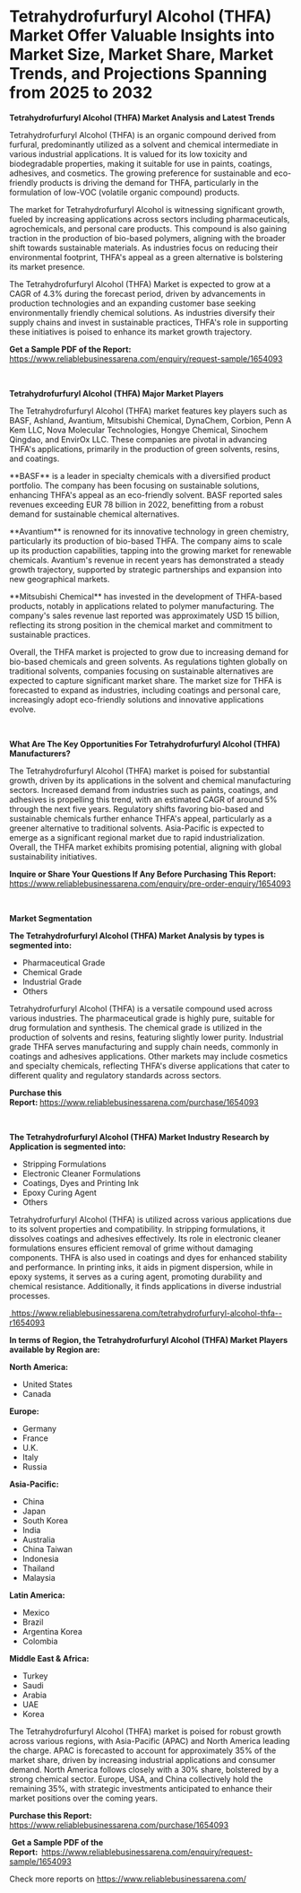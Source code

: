 <p><h1>Tetrahydrofurfuryl Alcohol (THFA) Market Offer Valuable Insights into Market Size, Market Share, Market Trends, and Projections Spanning from 2025 to 2032</h1></p><p><strong>Tetrahydrofurfuryl Alcohol (THFA) Market Analysis and Latest Trends</strong></p>
<p><p>Tetrahydrofurfuryl Alcohol (THFA) is an organic compound derived from furfural, predominantly utilized as a solvent and chemical intermediate in various industrial applications. It is valued for its low toxicity and biodegradable properties, making it suitable for use in paints, coatings, adhesives, and cosmetics. The growing preference for sustainable and eco-friendly products is driving the demand for THFA, particularly in the formulation of low-VOC (volatile organic compound) products.</p><p>The market for Tetrahydrofurfuryl Alcohol is witnessing significant growth, fueled by increasing applications across sectors including pharmaceuticals, agrochemicals, and personal care products. This compound is also gaining traction in the production of bio-based polymers, aligning with the broader shift towards sustainable materials. As industries focus on reducing their environmental footprint, THFA's appeal as a green alternative is bolstering its market presence.</p><p>The Tetrahydrofurfuryl Alcohol (THFA) Market is expected to grow at a CAGR of 4.3% during the forecast period, driven by advancements in production technologies and an expanding customer base seeking environmentally friendly chemical solutions. As industries diversify their supply chains and invest in sustainable practices, THFA's role in supporting these initiatives is poised to enhance its market growth trajectory.</p></p>
<p><strong>Get a Sample PDF of the Report:&nbsp;</strong> <a href="https://www.reliablebusinessarena.com/enquiry/request-sample/1654093?utm_campaign=3531&utm_medium=2&utm_source=Github&utm_content=ia&utm_term=02042025&utm_id=tetrahydrofurfuryl-alcohol-thfa">https://www.reliablebusinessarena.com/enquiry/request-sample/1654093</a></p>
<p>&nbsp;</p>
<p><strong>Tetrahydrofurfuryl Alcohol (THFA) Major Market Players</strong></p>
<p><p>The Tetrahydrofurfuryl Alcohol (THFA) market features key players such as BASF, Ashland, Avantium, Mitsubishi Chemical, DynaChem, Corbion, Penn A Kem LLC, Nova Molecular Technologies, Hongye Chemical, Sinochem Qingdao, and EnvirOx LLC. These companies are pivotal in advancing THFA's applications, primarily in the production of green solvents, resins, and coatings.</p><p>**BASF** is a leader in specialty chemicals with a diversified product portfolio. The company has been focusing on sustainable solutions, enhancing THFA's appeal as an eco-friendly solvent. BASF reported sales revenues exceeding EUR 78 billion in 2022, benefitting from a robust demand for sustainable chemical alternatives.</p><p>**Avantium** is renowned for its innovative technology in green chemistry, particularly its production of bio-based THFA. The company aims to scale up its production capabilities, tapping into the growing market for renewable chemicals. Avantium's revenue in recent years has demonstrated a steady growth trajectory, supported by strategic partnerships and expansion into new geographical markets.</p><p>**Mitsubishi Chemical** has invested in the development of THFA-based products, notably in applications related to polymer manufacturing. The company's sales revenue last reported was approximately USD 15 billion, reflecting its strong position in the chemical market and commitment to sustainable practices.</p><p>Overall, the THFA market is projected to grow due to increasing demand for bio-based chemicals and green solvents. As regulations tighten globally on traditional solvents, companies focusing on sustainable alternatives are expected to capture significant market share. The market size for THFA is forecasted to expand as industries, including coatings and personal care, increasingly adopt eco-friendly solutions and innovative applications evolve.</p></p>
<p>&nbsp;</p>
<p><strong>What Are The Key Opportunities For Tetrahydrofurfuryl Alcohol (THFA) Manufacturers?</strong></p>
<p><p>The Tetrahydrofurfuryl Alcohol (THFA) market is poised for substantial growth, driven by its applications in the solvent and chemical manufacturing sectors. Increased demand from industries such as paints, coatings, and adhesives is propelling this trend, with an estimated CAGR of around 5% through the next five years. Regulatory shifts favoring bio-based and sustainable chemicals further enhance THFA's appeal, particularly as a greener alternative to traditional solvents. Asia-Pacific is expected to emerge as a significant regional market due to rapid industrialization. Overall, the THFA market exhibits promising potential, aligning with global sustainability initiatives.</p></p>
<p><strong>Inquire or Share Your Questions If Any Before Purchasing This Report:</strong> <a href="https://www.reliablebusinessarena.com/enquiry/pre-order-enquiry/1654093?utm_campaign=3531&utm_medium=2&utm_source=Github&utm_content=ia&utm_term=02042025&utm_id=tetrahydrofurfuryl-alcohol-thfa">https://www.reliablebusinessarena.com/enquiry/pre-order-enquiry/1654093</a></p>
<p>&nbsp;</p>
<p><strong>Market Segmentation</strong></p>
<p><strong>The Tetrahydrofurfuryl Alcohol (THFA) Market Analysis by types is segmented into:</strong></p>
<p><ul><li>Pharmaceutical Grade</li><li>Chemical Grade</li><li>Industrial Grade</li><li>Others</li></ul></p>
<p><p>Tetrahydrofurfuryl Alcohol (THFA) is a versatile compound used across various industries. The pharmaceutical grade is highly pure, suitable for drug formulation and synthesis. The chemical grade is utilized in the production of solvents and resins, featuring slightly lower purity. Industrial grade THFA serves manufacturing and supply chain needs, commonly in coatings and adhesives applications. Other markets may include cosmetics and specialty chemicals, reflecting THFA's diverse applications that cater to different quality and regulatory standards across sectors.</p></p>
<p><strong>Purchase this Report:&nbsp;</strong><a href="https://www.reliablebusinessarena.com/purchase/1654093?utm_campaign=3531&utm_medium=2&utm_source=Github&utm_content=ia&utm_term=02042025&utm_id=tetrahydrofurfuryl-alcohol-thfa">https://www.reliablebusinessarena.com/purchase/1654093</a></p>
<p>&nbsp;</p>
<p><strong>The Tetrahydrofurfuryl Alcohol (THFA) Market Industry Research by Application is segmented into:</strong></p>
<p><ul><li>Stripping Formulations</li><li>Electronic Cleaner Formulations</li><li>Coatings, Dyes and Printing Ink</li><li>Epoxy Curing Agent</li><li>Others</li></ul></p>
<p><p>Tetrahydrofurfuryl Alcohol (THFA) is utilized across various applications due to its solvent properties and compatibility. In stripping formulations, it dissolves coatings and adhesives effectively. Its role in electronic cleaner formulations ensures efficient removal of grime without damaging components. THFA is also used in coatings and dyes for enhanced stability and performance. In printing inks, it aids in pigment dispersion, while in epoxy systems, it serves as a curing agent, promoting durability and chemical resistance. Additionally, it finds applications in diverse industrial processes.</p></p>
<p><a href="https://www.reliablebusinessarena.com/tetrahydrofurfuryl-alcohol-thfa--r1654093?utm_campaign=3531&utm_medium=2&utm_source=Github&utm_content=ia&utm_term=02042025&utm_id=tetrahydrofurfuryl-alcohol-thfa">&nbsp;https://www.reliablebusinessarena.com/tetrahydrofurfuryl-alcohol-thfa--r1654093</a></p>
<p><strong>In terms of Region, the Tetrahydrofurfuryl Alcohol (THFA) Market Players available by Region are:</strong></p>
<p>
    <p> <strong> North America: </strong>
        <ul>
            <li>United States</li>
            <li>Canada</li>
        </ul>
        </p> 
    <p> <strong> Europe: </strong>
        <ul>
            <li>Germany</li>
            <li>France</li>
            <li>U.K.</li>
            <li>Italy</li>
            <li>Russia</li>
        </ul>
        </p> 
    <p> <strong> Asia-Pacific: </strong>
        <ul>
            <li>China</li>
            <li>Japan</li>
            <li>South Korea</li>
            <li>India</li>
            <li>Australia</li>
            <li>China Taiwan</li>
            <li>Indonesia</li>
            <li>Thailand</li>
            <li>Malaysia</li>
        </ul>
        </p> 
    <p> <strong> Latin America: </strong>
        <ul>
            <li>Mexico</li>
            <li>Brazil</li>
            <li>Argentina Korea</li>
            <li>Colombia</li>
        </ul>
        </p> 
    <p> <strong> Middle East & Africa: </strong>
        <ul>
            <li>Turkey</li>
            <li>Saudi</li>
            <li>Arabia</li>
            <li>UAE</li>
            <li>Korea</li>
        </ul>
    </p>
    </p>
<p><p>The Tetrahydrofurfuryl Alcohol (THFA) market is poised for robust growth across various regions, with Asia-Pacific (APAC) and North America leading the charge. APAC is forecasted to account for approximately 35% of the market share, driven by increasing industrial applications and consumer demand. North America follows closely with a 30% share, bolstered by a strong chemical sector. Europe, USA, and China collectively hold the remaining 35%, with strategic investments anticipated to enhance their market positions over the coming years.</p></p>
<p><strong>Purchase this Report: </strong><a href="https://www.reliablebusinessarena.com/purchase/1654093?utm_campaign=3531&utm_medium=2&utm_source=Github&utm_content=ia&utm_term=02042025&utm_id=tetrahydrofurfuryl-alcohol-thfa">https://www.reliablebusinessarena.com/purchase/1654093</a></p>
<p>&nbsp;<strong>Get a Sample PDF of the Report:&nbsp;&nbsp;</strong><a href="https://www.reliablebusinessarena.com/enquiry/request-sample/1654093?utm_campaign=3531&utm_medium=2&utm_source=Github&utm_content=ia&utm_term=02042025&utm_id=tetrahydrofurfuryl-alcohol-thfa">https://www.reliablebusinessarena.com/enquiry/request-sample/1654093</a></p>
<p><strong></strong></p>
<p>Check more reports on <a href="https://www.reliablebusinessarena.com/?utm_campaign=3531&utm_medium=2&utm_source=Github&utm_content=ia&utm_term=02042025&utm_id=tetrahydrofurfuryl-alcohol-thfa">https://www.reliablebusinessarena.com/</a></p>